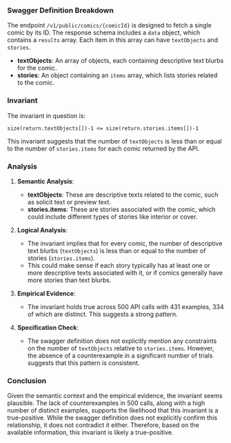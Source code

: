 ### Swagger Definition Breakdown

The endpoint `/v1/public/comics/{comicId}` is designed to fetch a single comic by its ID. The response schema includes a `data` object, which contains a `results` array. Each item in this array can have `textObjects` and `stories`.

- **textObjects**: An array of objects, each containing descriptive text blurbs for the comic.
- **stories**: An object containing an `items` array, which lists stories related to the comic.

### Invariant

The invariant in question is:

`size(return.textObjects[])-1 <= size(return.stories.items[])-1`

This invariant suggests that the number of `textObjects` is less than or equal to the number of `stories.items` for each comic returned by the API.

### Analysis

1. **Semantic Analysis**:
   - **textObjects**: These are descriptive texts related to the comic, such as solicit text or preview text.
   - **stories.items**: These are stories associated with the comic, which could include different types of stories like interior or cover.

2. **Logical Analysis**:
   - The invariant implies that for every comic, the number of descriptive text blurbs (`textObjects`) is less than or equal to the number of stories (`stories.items`).
   - This could make sense if each story typically has at least one or more descriptive texts associated with it, or if comics generally have more stories than text blurbs.

3. **Empirical Evidence**:
   - The invariant holds true across 500 API calls with 431 examples, 334 of which are distinct. This suggests a strong pattern.

4. **Specification Check**:
   - The swagger definition does not explicitly mention any constraints on the number of `textObjects` relative to `stories.items`. However, the absence of a counterexample in a significant number of trials suggests that this pattern is consistent.

### Conclusion

Given the semantic context and the empirical evidence, the invariant seems plausible. The lack of counterexamples in 500 calls, along with a high number of distinct examples, supports the likelihood that this invariant is a true-positive. While the swagger definition does not explicitly confirm this relationship, it does not contradict it either. Therefore, based on the available information, this invariant is likely a true-positive.
